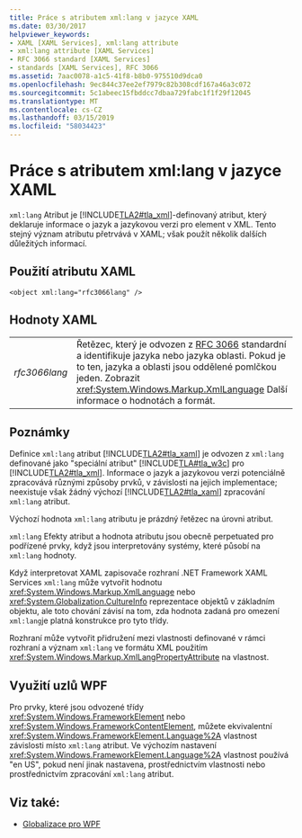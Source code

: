 ```yaml
---
title: Práce s atributem xml:lang v jazyce XAML
ms.date: 03/30/2017
helpviewer_keywords:
- XAML [XAML Services], xml:lang attribute
- xml:lang attribute [XAML Services]
- RFC 3066 standard [XAML Services]
- standards [XAML Services], RFC 3066
ms.assetid: 7aac0078-a1c5-41f8-b8b0-975510d9dca0
ms.openlocfilehash: 9ec844c37ee2ef7979c82b308cdf167a46a3c072
ms.sourcegitcommit: 5c1abeec15fbddcc7dbaa729fabc1f1f29f12045
ms.translationtype: MT
ms.contentlocale: cs-CZ
ms.lasthandoff: 03/15/2019
ms.locfileid: "58034423"
---
```

# <a name="xmllang-handling-in-xaml"></a>Práce s atributem xml:lang v jazyce XAML
`xml:lang` Atribut je [!INCLUDE[TLA2#tla_xml](../../../includes/tla2sharptla-xml-md.md)]-definovaný atribut, který deklaruje informace o jazyk a jazykovou verzi pro element v XML. Tento stejný význam atributu přetrvává v XAML; však použít několik dalších důležitých informací.  
  
## <a name="xaml-attribute-usage"></a>Použití atributu XAML  
  
```xaml  
<object xml:lang="rfc3066lang" />  
```  
  
## <a name="xaml-values"></a>Hodnoty XAML  
  
|||  
|-|-|  
|*rfc3066lang*|Řetězec, který je odvozen z [RFC 3066](https://go.microsoft.com/fwlink/?LinkId=132454) standardní a identifikuje jazyka nebo jazyka oblasti. Pokud je to ten, jazyka a oblasti jsou oddělené pomlčkou jeden. Zobrazit <xref:System.Windows.Markup.XmlLanguage> Další informace o hodnotách a formát.|  
  
## <a name="remarks"></a>Poznámky  
 Definice `xml:lang` atribut [!INCLUDE[TLA2#tla_xaml](../../../includes/tla2sharptla-xaml-md.md)] je odvozen z `xml:lang` definované jako "speciální atribut" [!INCLUDE[TLA#tla_w3c](../../../includes/tlasharptla-w3c-md.md)] pro [!INCLUDE[TLA2#tla_xml](../../../includes/tla2sharptla-xml-md.md)]. Informace o jazyk a jazykovou verzi potenciálně zpracovává různými způsoby prvků, v závislosti na jejich implementace; neexistuje však žádný výchozí [!INCLUDE[TLA2#tla_xaml](../../../includes/tla2sharptla-xaml-md.md)] zpracování `xml:lang` atribut.  
  
 Výchozí hodnota `xml:lang` atributu je prázdný řetězec na úrovni atribut.  
  
 `xml:lang` Efekty atribut a hodnota atributu jsou obecně perpetuated pro podřízené prvky, když jsou interpretovány systémy, které působí na `xml:lang` hodnoty.  
  
 Když interpretovat XAML zapisovače rozhraní .NET Framework XAML Services `xml:lang` může vytvořit hodnotu <xref:System.Windows.Markup.XmlLanguage> nebo <xref:System.Globalization.CultureInfo> reprezentace objektů v základním objektu, ale toto chování závisí na tom, zda hodnota zadaná pro omezení `xml:lang`je platná konstrukce pro tyto třídy.  
  
 Rozhraní může vytvořit přidružení mezi vlastnosti definované v rámci rozhraní a význam `xml:lang` ve formátu XML použitím <xref:System.Windows.Markup.XmlLangPropertyAttribute> na vlastnost.  
  
## <a name="wpf-usage-nodes"></a>Využití uzlů WPF  
 Pro prvky, které jsou odvozené třídy <xref:System.Windows.FrameworkElement> nebo <xref:System.Windows.FrameworkContentElement>, můžete ekvivalentní <xref:System.Windows.FrameworkElement.Language%2A> vlastnost závislosti místo `xml:lang` atribut. Ve výchozím nastavení <xref:System.Windows.FrameworkElement.Language%2A> vlastnost používá "en US", pokud není jinak nastavena, prostřednictvím vlastnosti nebo prostřednictvím zpracování `xml:lang` atribut.  
  
## <a name="see-also"></a>Viz také:
- [Globalizace pro WPF](../wpf/advanced/globalization-for-wpf.md)
